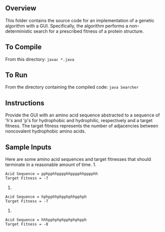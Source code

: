 ## Overview
This folder contains the source code for an implementation of a genetic algorithm with a GUI. Specifically, the algorithm performs a non-deterministic search for a prescribed fitness of a protein structure.

## To Compile
From this directory: `javac *.java`

## To Run 
From the directory containing the compiled code: `java Searcher`

## Instructions
Provide the GUI with an amino acid sequence abstracted to a sequence of 'h's and 'p's for hydrophobic and hydrophilic, respectively and a target fitness. The target fitness represents the number of adjacencies between noncovalent hydrophobic amino acids. 

## Sample Inputs
Here are some amino acid sequences and target fitnesses that should terminate in a reasonable amount of time. 
1. 
```
Acid Sequence = pphpphhpppphhpppphhpppphh
Target Fitness = -7
```
1. 
```
Acid Sequence = hphpphhphpphphhpphph
Target Fitness = -7
```
1.
```
Acid Sequence = hhhpphphphpphphphpph
Target Fitness = -8

```